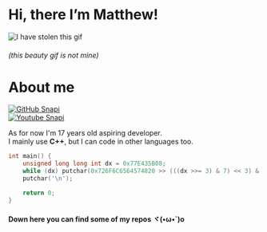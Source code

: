 # Hi, there I’m Matthew! 

![I have stolen this gif](https://c.tenor.com/CwZDbX7DvR8AAAAd/pixel-sakura.gif)
###### (this beauty gif is not mine)

# About me
[![GitHub Snapi](https://img.shields.io/github/followers/xSnapi?label=follow&style=social)](https://github.com/xSnapi)
<br/>
[![Youtube Snapi](https://img.shields.io/youtube/channel/subscribers/UC_pgn2Qh4PK-um9TPan3-iw?style=social)](https://www.youtube.com/channel/UC_pgn2Qh4PK-um9TPan3-iw)

As for now I'm 17 years old aspiring developer.
<br/>
I mainly use __C++__, but I can code in other languages too.

```cpp
int main() {
    unsigned long long int dx = 0x77E435B08;
    while (dx) putchar(0x726F6C6564574820 >> (((dx >>= 3) & 7) << 3) & 0xFF);
    putchar('\n');

    return 0;
}
```

#### Down here you can find some of my repos __ヾ(•ω•`)o__ 
